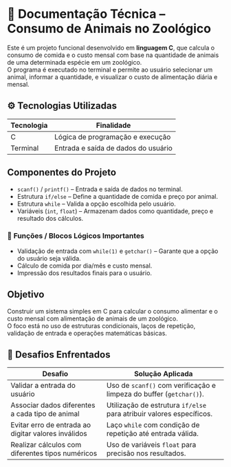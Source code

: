 # 📄 **Documentação Técnica – Consumo de Animais no Zoológico**

Este é um projeto funcional desenvolvido em **linguagem C**, que calcula o consumo de comida e o custo mensal com base na quantidade de animais de uma determinada espécie em um zoológico.  
O programa é executado no terminal e permite ao usuário selecionar um animal, informar a quantidade, e visualizar o custo de alimentação diária e mensal.



## ⚙️ **Tecnologias Utilizadas**

| Tecnologia | Finalidade                          |
|------------|-------------------------------------|
| C          | Lógica de programação e execução    |
| Terminal   | Entrada e saída de dados do usuário |



## **Componentes do Projeto**

- `scanf()` / `printf()` – Entrada e saída de dados no terminal.  
- Estrutura `if/else` – Define a quantidade de comida e preço por animal.  
- Estrutura `while` – Valida a opção escolhida pelo usuário.  
- Variáveis (`int`, `float`) – Armazenam dados como quantidade, preço e resultado dos cálculos.  

### 🔧 **Funções / Blocos Lógicos Importantes**

- Validação de entrada com `while(1)` e `getchar()` – Garante que a opção do usuário seja válida.  
- Cálculo de comida por dia/mês e custo mensal.  
- Impressão dos resultados finais para o usuário.  



## **Objetivo**

Construir um sistema simples em C para calcular o consumo alimentar e o custo mensal com alimentação de animais de um zoológico.  
O foco está no uso de estruturas condicionais, laços de repetição, validação de entrada e operações matemáticas básicas.



## 🧩 **Desafios Enfrentados**

| Desafio                                              | Solução Aplicada                                                       |
|------------------------------------------------------|------------------------------------------------------------------------|
| Validar a entrada do usuário                         | Uso de `scanf()` com verificação e limpeza do buffer (`getchar()`).   |
| Associar dados diferentes a cada tipo de animal      | Utilização de estrutura `if/else` para atribuir valores específicos.   |
| Evitar erro de entrada ao digitar valores inválidos  | Laço `while` com condição de repetição até entrada válida.             |
| Realizar cálculos com diferentes tipos numéricos     | Uso de variáveis `float` para precisão nos resultados.                 |



